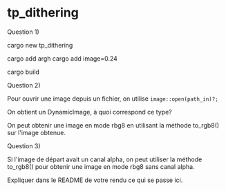 # tp_dithering

Question 1)

cargo new tp_dithering

cargo add argh
cargo add image=0.24

cargo build

Question 2)

Pour ouvrir une image depuis un fichier, on utilise 
```image::open(path_in)?;``` 

On obtient un DynamicImage, à quoi correspond ce type?

On peut obtenir une image en mode rbg8 en utilisant la méthode to_rgb8() sur l'image obtenue.


Question 3)

Si l'image de départ avait un canal alpha, on peut utiliser la méthode to_rgb8() pour obtenir une image en mode rbg8 sans canal alpha.

Expliquer dans le README de votre rendu ce qui se passe ici.